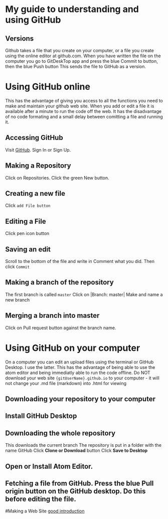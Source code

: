 # My guide to understanding and using GitHub
## Versions
Github takes a file that you create on your computer, or a file you create using the online editor at github.com.
When you have written the file on the computer you go to GitDeskTop app and press the blue Commit to button, then the blue Push button
This sends the file to GitHub as a version.

# Using GitHub online 
This has the advantage of giving you access to all the functions you need to make and maintain your github web site. When you add or edit a file it is available after a minute to run the code off the web. It has the disadvantage of no code formating and a small delay between comitting a file and running it.
## Accessing GitHub
Visit [GitHub](https://github.com).  Sign In or Sign Up.
## Making a Repository
Click on Repositories.  Click the green New button.
## Creating a new file
Click `add File button`
## Editing a File
Click pen icon button
## Saving an edit
Scroll to the bottom of the file and write in Comment what you did.
Then click `Commit`
## Making a branch of the repository
The first branch is called `master`
Click on |Branch: master|
Make and name a new branch
## Merging a branch into master
Click on Pull request button against the branch name.


# Using GitHub on your computer
On a computer you can edit an upload files using the terminal or GitHub Desktop.  I use the latter.
This has the advantage of being able to use the atom editor and being immediatly able to run the code offline.
Do NOT download your web site ```{gitUserName}.github.io``` to your computer - it will not change your .md file (markdown) into .html for viewing
## Downloading your repository to your computer

## Install GitHub Desktop
## Downloading the whole repository
This downloads the current branch
The repository is put in a folder with the name GitHub
Click **Clone or Download** button
Click **Save to Desktop**


## Open or Install Atom Editor.




## Fetching a file from GitHub.  Press the blue Pull origin button on the GitHub desktop. Do this before editing the file.
#Making a Web Site
[good introduction](http://jmcglone.com/guides/github-pages/)
